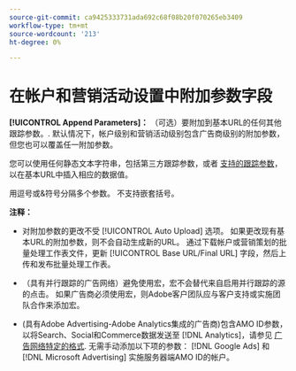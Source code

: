 ```yaml
---
source-git-commit: ca9425333731ada692c68f08b20f070265eb3409
workflow-type: tm+mt
source-wordcount: '213'
ht-degree: 0%

---
```

# 在帐户和营销活动设置中附加参数字段

**[!UICONTROL Append Parameters]：** （可选）要附加到基本URL的任何其他跟踪参数。<!-- When account uses setting append_param_to_tt_fus, then we add append parameters to the tracking templates OR the landing page suffixes instead (not sure how we determine which) -->. 默认情况下，帐户级别和营销活动级别包含广告商级别的附加参数，但您也可以覆盖任一附加参数。

您可以使用任何静态文本字符串，包括第三方跟踪参数，或者 [支持的跟踪参数](/help/search-social-commerce/tracking/click-tracking-urls-optional-parameters.md)，以在基本URL中插入相应的数据值。

用逗号或&amp;符号分隔多个参数。 不支持嵌套括号。

**注释：**

* 对附加参数的更改不受 [!UICONTROL Auto Upload] 选项。 如果更改现有基本URL的附加参数，则不会自动生成新的URL。 通过下载帐户或营销策划的批量处理工作表文件，更新 [!UICONTROL Base URL/Final URL] 字段，然后上传和发布批量处理工作表。

* （具有并行跟踪的广告网络）避免使用宏，宏不会替代来自启用并行跟踪的源的点击。 如果广告商必须使用宏，则Adobe客户团队应与客户支持或实施团队合作来添加宏。

* (具有Adobe Advertising-Adobe Analytics集成的广告商)包含AMO ID参数，以将Search、Social和Commerce数据发送至 [!DNL Analytics]，请参见 [广告网络特定的格式](/help/search-social-commerce/tracking/amo-id-tracking-parameter.md). 无需手动添加以下项的参数： [!DNL Google Ads] 和 [!DNL Microsoft Advertising] 实施服务器端AMO ID的帐户。
